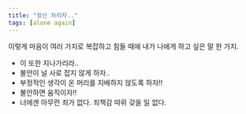 ```yaml
---
title: "정신 차리자.."
tags: [alone again]
---
```


이렇게 마음이 여러 가지로 복잡하고 힘들 때에 내가 나에게 하고 싶은 말 한 가지.

- 이 또한 지나가리라..
- 불안이 널 사로 잡지 않게 하자..
- 부정적인 생각이 온 머리를 지배하지 않도록 하자!!
- 불안하면 움직이자!!
- 너에겐 아무런 죄가 없다. 죄책감 따위 갖을 일 없다.


